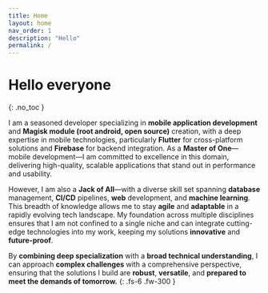 ```yaml
---
title: Home
layout: home
nav_order: 1
description: "Hello"
permalink: /
---
```


# Hello everyone
{: .no_toc }

I am a seasoned developer specializing in **mobile application development** and **Magisk module (root android, open source)** creation, with a deep expertise in mobile technologies, particularly **Flutter** for cross-platform solutions and **Firebase** for backend integration. As a **Master of One**—mobile development—I am committed to excellence in this domain, delivering high-quality, scalable applications that stand out in performance and usability.

However, I am also a **Jack of All**—with a diverse skill set spanning **database** management, **CI/CD** pipelines, **web** development, and **machine learning**. This breadth of knowledge allows me to stay **agile** and **adaptable** in a rapidly evolving tech landscape. My foundation across multiple disciplines ensures that I am not confined to a single niche and can integrate cutting-edge technologies into my work, keeping my solutions **innovative** and **future-proof**.

By **combining deep specialization** with a **broad technical understanding**, I can approach **complex challenges** with a comprehensive perspective, ensuring that the solutions I build are **robust**, **versatile**, and **prepared to meet the demands of tomorrow.**
{: .fs-6 .fw-300 }